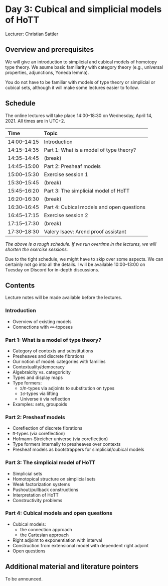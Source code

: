 # Day 3: Cubical and simplicial models of HoTT

Lecturer: Christian Sattler

## Overview and prerequisites

We will give an introduction to simplicial and cubical models of homotopy type theory.
We asume basic familiarity with category theory (e.g., universal properties, adjunctions, Yoneda lemma).

You do not have to be familiar with models of type theory or simplicial or cubical sets, although it will make some lectures easier to follow.

## Schedule

The online lectures will take place 14:00–18:30 on Wednesday, April 14, 2021.
All times are in UTC+2.

| Time        | Topic                                                |
|:------------|:-----------------------------------------------------|
| 14:00–14:15 | Introduction                                         |
| 14:15–14:35 | Part 1: What is a model of type theory?              |
| 14:35–14:45 | (break)                                              |
| 14:45–15:00 | Part 2: Presheaf models                              |
| 15:00–15:30 | Exercise session 1                                   |
| 15:30–15:45 | (break)                                              |
| 15:45–16:20 | Part 3: The simplicial model of HoTT                 |
| 16:20–16:30 | (break)                                              |
| 16:30–16:45 | Part 4: Cubical models and open questions            |
| 16:45–17:15 | Exercise session 2                                   |
| 17:15–17:30 | (break)                                              |
| 17:30–18:30 | Valery Isaev: Arend proof assistant                  |

*The above is a rough schedule. If we run overtime in the lectures, we will shorten the exercise sessions.*

Due to the tight schedule, we might have to skip over some aspects.
We can certainly not go into all the details.
I will be available 10:00–13:00 on Tuesday on Discord for in-depth discussions.

## Contents

Lecture notes will be made available before the lectures.

### Introduction

* Overview of existing models
* Connections with ∞-toposes

### Part 1: What is a model of type theory?

* Category of contexts and substitutions
* Presheaves and discrete fibrations
* Our notion of model: categories with families
* Contextuality/democracy
* Algebraicity vs. categoricity
* Types and display maps
* Type formers:
  - `Σ`/`Π`-types via adjoints to substitution on types
  - `Id`-types via lifting
  - Universe `U` via reflection
* Examples: sets, groupoids

### Part 2: Presheaf models

* Coreflection of discrete fibrations
* `Π`-types (via coreflection)
* Hofmann-Streicher universe (via coreflection)
* Type formers internally to presheaves over contexts
* Presheaf models as bootstrappers for simplicial/cubical models

### Part 3: The simplicial model of HoTT

* Simplicial sets
* Homotopical structure on simplicial sets
* Weak factorization systems
* Pushout/pullback constructions
* Interpretation of HoTT
* Constructivity problems

### Part 4: Cubical models and open questions

* Cubical models:
  - the connection approach
  - the Cartesian approach
* Right adjoint to exponentiation with interval
* Construction from extensional model with dependent right adjoint
* Open questions

## Additional material and literature pointers

To be announced.
